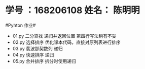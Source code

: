 # 学号 ：168206108  姓名： 陈明明

#Pyhton 作业#
- 01.py 二分查找      递归并返回位置 第四行写法稍有不妥
- 02.py 选择排序      优化课本代码，直接对原列表进行排序
- 03.py 裴波那契数列  递归
- 04.py 快速排序      递归
- 05.py 合并排序      拆分时使用递归
